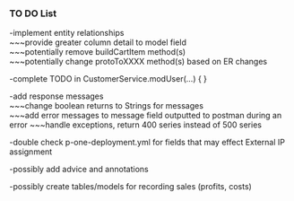 ### TO DO List
-implement entity relationships<br />
\~\~\~provide greater column detail to model field<br />
\~\~\~potentially remove buildCartItem method(s)<br />
\~\~\~potentially change protoToXXXX method(s) based on ER changes

-complete TODO in CustomerService.modUser(...) { }

-add response messages<br />
\~\~\~change boolean returns to Strings for messages<br />
\~\~\~add error messages to message field outputted to postman during an error
\~\~\~handle exceptions, return 400 series instead of 500 series

-double check p-one-deployment.yml for fields that may effect External IP assignment

-possibly add advice and annotations

-possibly create tables/models for recording sales (profits, costs)

